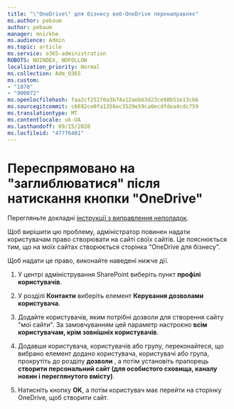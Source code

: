 ```yaml
---
title: "\"OneDrive\" для бізнесу веб-OneDrive перенаправляє"
ms.author: pebaum
author: pebaum
manager: mnirkhe
ms.audience: Admin
ms.topic: article
ms.service: o365-administration
ROBOTS: NOINDEX, NOFOLLOW
localization_priority: Normal
ms.collection: Adm_O365
ms.custom:
- "1870"
- "900072"
ms.openlocfilehash: faa2cf25270a3b74a12aeb63d23ce98b51e13cb6
ms.sourcegitcommit: c6692ce0fa1358ec3529e59ca0ecdfdea4cdc759
ms.translationtype: MT
ms.contentlocale: uk-UA
ms.lasthandoff: 09/15/2020
ms.locfileid: "47776401"
---
```

# <a name="redirected-to-delve-after-you-click-onedrive"></a>Переспрямовано на "заглиблюватися" після натискання кнопки "OneDrive"

Перегляньте докладні [інструкції з виправлення неполадок](https://docs.microsoft.com/sharepoint/support/sites/troubleshooting-guide-for-sites-stopped-at-provisioning).

Щоб вирішити цю проблему, адміністратор повинен надати користувачам право створювати на сайті своїх сайтів. Це пояснюється тим, що на моїх сайтах створюється сторінка "OneDrive для бізнесу".

Щоб надати це право, виконайте наведені нижче дії.

1. У центрі адміністрування SharePoint виберіть пункт **профілі користувачів**.

2. У розділі **Контакти** виберіть елемент **Керування дозволами користувача**.

3. Додайте користувачів, яким потрібні дозволи для створення сайту "мої сайти". За замовчуванням цей параметр настроєно **всім користувачам, крім зовнішніх користувачів**.

4. Додавши користувача, користувачів або групу, переконайтеся, що вибрано елемент додано користувача, користувачі або група, прокрутіть до розділу **дозволи** , а потім установіть прапорець **створити персональний сайт (для особистого сховища, каналу новин і переглянутого вмісту)**.

5. Натисніть кнопку **OK**, а потім користувач має перейти на сторінку OneDrive, щоб створити сайт.
